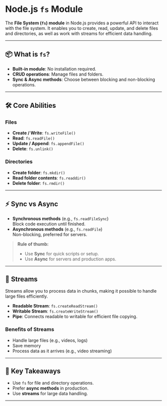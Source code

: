 # Node.js `fs` Module

The **File System (`fs`) module** in Node.js provides a powerful API to interact with the file system. It enables you to create, read, update, and delete files and directories, as well as work with streams for efficient data handling.

---

## 📦 What is `fs`?

- **Built-in module**: No installation required.
- **CRUD operations**: Manage files and folders.
- **Sync & Async methods**: Choose between blocking and non-blocking operations.

---

## 🛠 Core Abilities

### Files

- **Create / Write**: `fs.writeFile()`
- **Read**: `fs.readFile()`
- **Update / Append**: `fs.appendFile()`
- **Delete**: `fs.unlink()`

### Directories

- **Create folder**: `fs.mkdir()`
- **Read folder contents**: `fs.readdir()`
- **Delete folder**: `fs.rmdir()`

---

## ⚡ Sync vs Async

- **Synchronous methods** (e.g., `fs.readFileSync`)  
  Block code execution until finished.
- **Asynchronous methods** (e.g., `fs.readFile`)  
  Non-blocking, preferred for servers.

> **Rule of thumb:**  
> - Use **Sync** for quick scripts or setup.  
> - Use **Async** for servers and production apps.

---

## 🌊 Streams

Streams allow you to process data in chunks, making it possible to handle large files efficiently.

- **Readable Stream**: `fs.createReadStream()`
- **Writable Stream**: `fs.createWriteStream()`
- **Pipe**: Connects readable to writable for efficient file copying.

### Benefits of Streams

- Handle large files (e.g., videos, logs)
- Save memory
- Process data as it arrives (e.g., video streaming)

---

## 🔑 Key Takeaways

- Use `fs` for file and directory operations.
- Prefer **async methods** in production.
- Use **streams** for large data handling.

---

